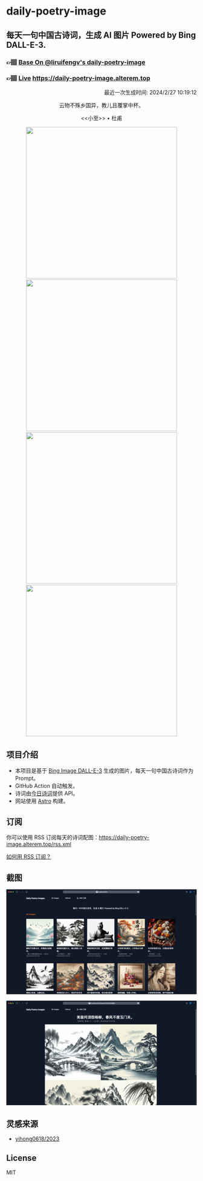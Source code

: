 
# daily-poetry-image

## 每天一句中国古诗词，生成 AI 图片 Powered by Bing DALL-E-3.

### 👉🏽 [Base On @liruifengv's daily-poetry-image](https://github.com/liruifengv/daily-poetry-image)

### 👉🏽 [Live](https://daily-poetry-image.alterem.top/) https://daily-poetry-image.alterem.top

<p align="right">
  最近一次生成时间: 2024/2/27 10:19:12
</p>
<p align="center">
云物不殊乡国异，教儿且覆掌中杯。
</p>
<p align="center">
<<小至>> • 杜甫
</p>
<p align="center">
<img src="https://tse4.mm.bing.net/th/id/OIG3.8LFf6fVzWchtuVio.clW" height="400" width="400" />
<img src="https://tse4.mm.bing.net/th/id/OIG3.6uUc1O7oEHPnQugXtYRu" height="400" width="400" />
<img src="https://tse4.mm.bing.net/th/id/OIG3.BOlHRh6H0sx944B11Dzv" height="400" width="400" />
<img src="https://tse2.mm.bing.net/th/id/OIG3.KpmyvKwSf3I3ZgLpK3uN" height="400" width="400" />
</p>

## 项目介绍

-   本项目是基于 [Bing Image DALL-E-3](https://www.bing.com/images/create) 生成的图片，每天一句中国古诗词作为 Prompt。
-   GitHub Action 自动触发。
-   诗词由[今日诗词](https://www.jinrishici.com/)提供 API。
-   网站使用 [Astro](https://astro.build) 构建。

## 订阅

你可以使用 RSS 订阅每天的诗词配图：https://daily-poetry-image.alterem.top/rss.xml

[如何用 RSS 订阅？](https://zhuanlan.zhihu.com/p/55026716)

## 截图

![图片列表](./screenshots/Snipaste_2023-12-28_21-00-26.png)

![图片详情](./screenshots/Snipaste_2023-12-28_21-00-53.png)

## 灵感来源

-   [yihong0618/2023](https://github.com/yihong0618/2023)

## License

MIT
